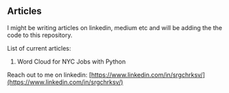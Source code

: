 ## Articles 

I might be writing articles on linkedin, medium etc and will be adding the the code to this repository.

List of current articles:
1. Word Cloud for NYC Jobs with Python


Reach out to me on linkedin:
[https://www.linkedin.com/in/srgchrksv/](https://www.linkedin.com/in/srgchrksv/)